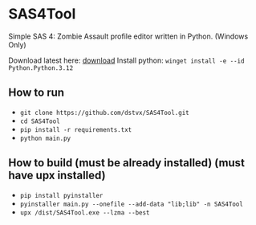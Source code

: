 # SAS4Tool
Simple SAS 4: Zombie Assault profile editor written in Python. (Windows Only)

Download latest here: [download](https://github.com/dstvx/SAS4Tool/releases/latest)
Install python: `winget install -e --id Python.Python.3.12`

## How to run
- `git clone https://github.com/dstvx/SAS4Tool.git`
- `cd SAS4Tool`
- `pip install -r requirements.txt`
- `python main.py`

## How to build (must be already installed) (must have upx installed)
- `pip install pyinstaller`
- `pyinstaller main.py --onefile --add-data "lib;lib" -n SAS4Tool`
- `upx /dist/SAS4Tool.exe --lzma --best`
